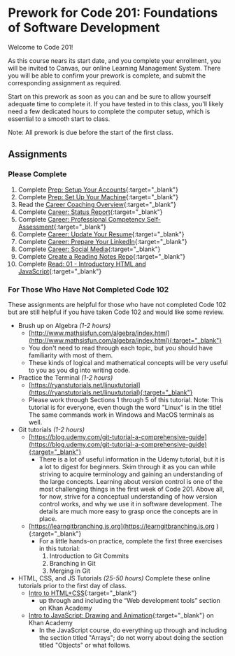 
# Prework for Code 201: Foundations of Software Development

Welcome to Code 201!

As this course nears its start date, and you complete your enrollment, you will be invited to Canvas, our online Learning Management System. There you will be able to confirm your prework is complete, and submit the corresponding assignment as required.

Start on this prework as soon as you can and be sure to allow yourself adequate time to complete it. If you have tested in to this class, you'll likely need a few dedicated hours to complete the computer setup, which is essential to a smooth start to class.

Note: All prework is due before the start of the first class.

## Assignments

### Please Complete

1. Complete [Prep: Setup Your Accounts](/common_curriculum/prework/setup-your-accounts){:target="_blank"}
1. Complete [Prep: Set Up Your Machine](/setup-guide/){:target="_blank"}
1. Read the [Career Coaching Overview](/common_curriculum/career_coaching/){:target="_blank"}
1. Complete [Career: Status Report](/common_curriculum/career_coaching/201/status-report){:target="_blank"}
1. Complete [Career: Professional Competency Self-Assessment](https://docs.google.com/forms/d/e/1FAIpQLSenWXMwGGjzgDsXwCi3hw0eJ4oLNPMbdJIP1OGdULMrpYQn9w/viewform){:target="_blank"}
1. Complete [Career: Update Your Resume](/common_curriculum/career_coaching/201/update-your-resume){:target="_blank"}
1. Complete [Career: Prepare Your LinkedIn](/common_curriculum/career_coaching/201/prepare-your-linkedin){:target="_blank"}
1. Complete [Career: Social Media](/common_curriculum/career_coaching/201/prepare-your-social-media){:target="_blank"}
1. Complete [Create a Reading Notes Repo](/code-201-guide/curriculum/class-01/lab-a){:target="_blank"}
1. Complete [Read: 01 - Introductory HTML and JavaScript](/common_curriculum/readings_and_reflections/discussion_submission){:target="_blank"}

### For Those Who Have Not Completed Code 102

These assignments are helpful for those who have not completed Code 102 but are still helpful if you have taken Code 102 and would like some review.

- Brush up on Algebra *(1-2 hours)*
  - [http://www.mathsisfun.com/algebra/index.html](http://www.mathsisfun.com/algebra/index.html){:target="_blank"}
  - You don't need to read through each topic, but you should have familiarity with most of them.
  - These kinds of logical and mathematical concepts will be very useful to you as you dig into writing code.
- Practice the Terminal *(1-2 hours)*
  - [https://ryanstutorials.net/linuxtutorial](https://ryanstutorials.net/linuxtutorial){:target="_blank"}
  - Please work through Sections 1 through 5 of this tutorial. Note: This tutorial is for everyone, even though the word "Linux" is in the title! The same commands work in Windows and MacOS terminals as well.
- Git tutorials *(1-2 hours)*
  - [https://blog.udemy.com/git-tutorial-a-comprehensive-guide](https://blog.udemy.com/git-tutorial-a-comprehensive-guide){:target="_blank"}
    - There is a lot of useful information in the Udemy tutorial, but it is a lot to digest for beginners. Skim through it as you can while striving to acquire terminology and gaining an understanding of the large concepts. Learning about version control is one of the most challenging things in the first week of Code 201. Above all, for now, strive for a conceptual understanding of how version control works, and why we use it in software development. The details are much more easy to grasp once the concepts are in place.
  - [https://learngitbranching.js.org](https://learngitbranching.js.org ){:target="_blank"}
    - For a little hands-on practice, complete the first three exercises in this tutorial:
      1. Introduction to Git Commits
      1. Branching in Git
      1. Merging in Git
- HTML, CSS, and JS Tutorials *(25-50 hours)*
Complete these online tutorials prior to the first day of class.
  - [Intro to HTML+CSS](https://www.khanacademy.org/computing/computer-programming/html-css){:target="_blank"}
    - up through and including the “Web development tools” section on Khan Academy
  - [Intro to JavaScript: Drawing and Animation](https://www.khanacademy.org/computing/computer-programming/programming){:target="_blank"} on Khan Academy
    - In the JavaScript course, do everything up through and including the section titled "Arrays"; do not worry about doing the section titled "Objects" or what follows.
